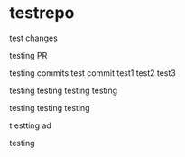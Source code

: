 # testrepo

test changes

testing PR

testing commits
test commit
test1
test2
test3

testing
testing
testing
testing

testing
testing
testing

t
estting
ad

testing
